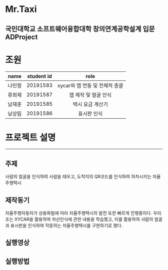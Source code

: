 Mr.Taxi
=============
국민대학교 소프트웨어융합대학 창의연계공학설계 입문 ADProject
-------------
# 조원
|  <center>name</center> |  <center>student id</center> |  <center>role</center> |
|:--------|:--------:|:--------|
| 나민형 | 20191583 | <center>xycar와 앱 연동 및 전체적 총괄</center> |
| 류희재 | 20191587 | <center>앱 제작 및 얼굴 인식</center> |
| 남재훈 | 20191585 | <center>택시 요금 계산기</center> |
| 남상림 | 20191586 | <center>표시판 인식</center> |


# 프로젝트 설명
-------------
## 주제
사람의 얼굴을 인식하여 사람을 태우고, 도착지의 QR코드를 인식하여 하차시키는 자율주행택시

## 제작동기

자율주행자동차가 상용화됨에 따라 자율주행택시의 발전 또한 빠르게 진행중이다.
우리 조는 XYCAR을 활용하여 차선인식에 관한 내용을 학습했고, 이를 활용하여
사람의 얼굴과 표시판을 인식하여 작동하는 자율주행택시를 구현하기로 했다.

## 실행영상

## 실행방법


